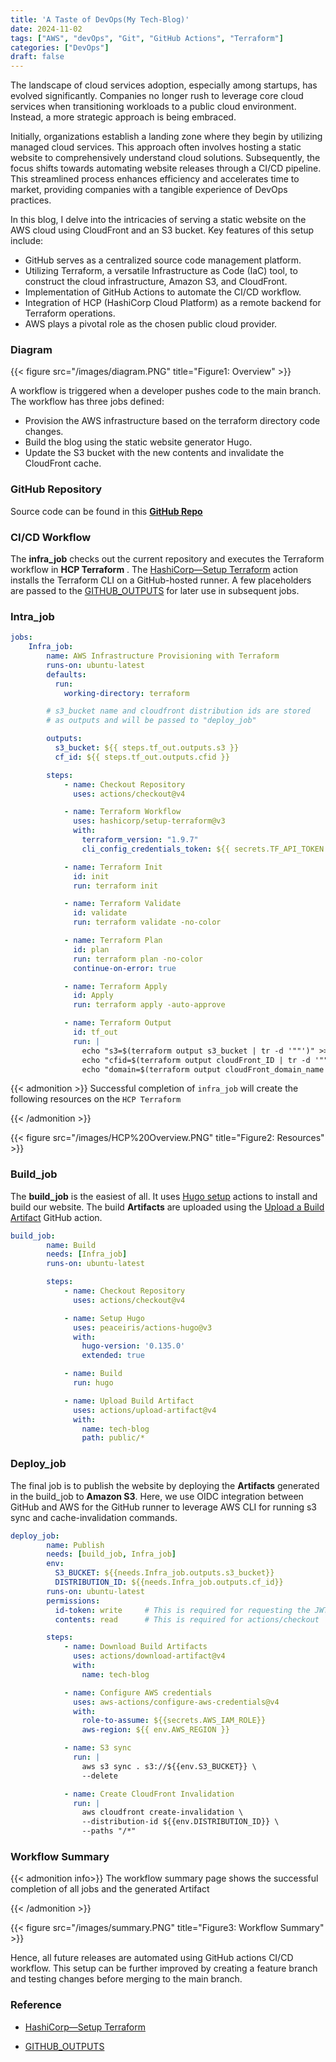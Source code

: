 ```yaml
---
title: 'A Taste of DevOps(My Tech-Blog)'
date: 2024-11-02
tags: ["AWS", "devOps", "Git", "GitHub Actions", "Terraform"]
categories: ["DevOps"]
draft: false
---
```


The landscape of cloud services adoption, especially among startups, has evolved significantly. Companies no longer rush to leverage core cloud services when transitioning workloads to a public cloud environment. Instead, a more strategic approach is being embraced.<!--more-->

Initially, organizations establish a landing zone where they begin by utilizing managed cloud services. This approach often involves hosting a static website to comprehensively understand cloud solutions. Subsequently, the focus shifts towards automating website releases through a CI/CD pipeline. This streamlined process enhances efficiency and accelerates time to market, providing companies with a tangible experience of DevOps practices.

In this blog, I delve into the intricacies of serving a static website on the AWS cloud using CloudFront and an S3 bucket. Key features of this setup include:

- GitHub serves as a centralized source code management platform.
- Utilizing Terraform, a versatile Infrastructure as Code (IaC) tool, to construct the cloud infrastructure, Amazon S3, and CloudFront.
- Implementation of GitHub Actions to automate the CI/CD workflow.
- Integration of HCP (HashiCorp Cloud Platform) as a remote backend for Terraform operations.
- AWS plays a pivotal role as the chosen public cloud provider.

### Diagram

{{< figure src="/images/diagram.PNG" title="Figure1: Overview" >}}


A workflow is triggered when a developer pushes code to the main branch. The workflow has three jobs defined:

- Provision the AWS infrastructure based on the terraform directory code changes.
- Build the blog using the static website generator Hugo.
- Update the S3 bucket with the new contents and invalidate the CloudFront cache. 

### GitHub Repository
  Source code can be found in this **[GitHub Repo](https://github.com/anoopjayadharan/tech-blog)**


### CI/CD Workflow
The **infra_job** checks out the current repository and executes the Terraform workflow in **HCP Terraform** . The [HashiCorp—Setup Terraform](https://github.com/marketplace/actions/hashicorp-setup-terraform) action installs the Terraform CLI on a GitHub-hosted runner. A few placeholders are passed to the [GITHUB_OUTPUTS](https://docs.github.com/en/actions/writing-workflows/choosing-what-your-workflow-does/passing-information-between-jobs) for later use in subsequent jobs.

### Intra_job

```YAML
jobs:
    Infra_job:
        name: AWS Infrastructure Provisioning with Terraform
        runs-on: ubuntu-latest
        defaults:
          run:
            working-directory: terraform

        # s3_bucket name and cloudfront distribution ids are stored
        # as outputs and will be passed to "deploy_job"

        outputs:
          s3_bucket: ${{ steps.tf_out.outputs.s3 }}
          cf_id: ${{ steps.tf_out.outputs.cfid }}

        steps:
            - name: Checkout Repository
              uses: actions/checkout@v4

            - name: Terraform Workflow
              uses: hashicorp/setup-terraform@v3
              with:
                terraform_version: "1.9.7"
                cli_config_credentials_token: ${{ secrets.TF_API_TOKEN }}     # API_TOKEN for HCP Terrafom

            - name: Terraform Init
              id: init
              run: terraform init

            - name: Terraform Validate
              id: validate
              run: terraform validate -no-color

            - name: Terraform Plan
              id: plan
              run: terraform plan -no-color
              continue-on-error: true

            - name: Terraform Apply
              id: Apply
              run: terraform apply -auto-approve

            - name: Terraform Output
              id: tf_out
              run: |
                echo "s3=$(terraform output s3_bucket | tr -d '""')" >> "$GITHUB_OUTPUT"
                echo "cfid=$(terraform output cloudFront_ID | tr -d '""')" >> "$GITHUB_OUTPUT"
                echo "domain=$(terraform output cloudFront_domain_name | tr -d '""')" >> "$GITHUB_OUTPUT"
```
{{< admonition >}}
Successful completion of `infra_job` will create the following resources on the `HCP Terraform`

{{< /admonition >}}

{{< figure src="/images/HCP%20Overview.PNG" title="Figure2: Resources" >}}

### Build_job
The **build_job** is the easiest of all. It uses [Hugo setup](https://github.com/marketplace/actions/hugo-setup) actions to install and build our website. The build **Artifacts** are uploaded using the [Upload a Build Artifact](https://github.com/marketplace/actions/upload-a-build-artifact) GitHub action. 
```YAML
build_job:
        name: Build
        needs: [Infra_job]
        runs-on: ubuntu-latest

        steps:
            - name: Checkout Repository
              uses: actions/checkout@v4

            - name: Setup Hugo
              uses: peaceiris/actions-hugo@v3
              with:
                hugo-version: '0.135.0'
                extended: true

            - name: Build
              run: hugo

            - name: Upload Build Artifact
              uses: actions/upload-artifact@v4
              with:
                name: tech-blog
                path: public/* 
```

### Deploy_job
The final job is to publish the website by deploying the **Artifacts** generated in the build_job to **Amazon S3**. Here, we use OIDC integration between GitHub and AWS for the GitHub runner to leverage AWS CLI for running s3 sync and cache-invalidation commands. 

```YAML
deploy_job:
        name: Publish
        needs: [build_job, Infra_job]
        env:
          S3_BUCKET: ${{needs.Infra_job.outputs.s3_bucket}}
          DISTRIBUTION_ID: ${{needs.Infra_job.outputs.cf_id}}
        runs-on: ubuntu-latest
        permissions:
          id-token: write     # This is required for requesting the JWT
          contents: read      # This is required for actions/checkout

        steps:
            - name: Download Build Artifacts
              uses: actions/download-artifact@v4
              with:
                name: tech-blog

            - name: Configure AWS credentials
              uses: aws-actions/configure-aws-credentials@v4
              with:
                role-to-assume: ${{secrets.AWS_IAM_ROLE}}
                aws-region: ${{ env.AWS_REGION }}

            - name: S3 sync
              run: | 
                aws s3 sync . s3://${{env.S3_BUCKET}} \
                --delete

            - name: Create CloudFront Invalidation
              run: |
                aws cloudfront create-invalidation \
                --distribution-id ${{env.DISTRIBUTION_ID}} \
                --paths "/*"
```
### Workflow Summary
{{< admonition info>}}
The workflow summary page shows the successful completion of all jobs and the generated Artifact

{{< /admonition >}}

{{< figure src="/images/summary.PNG" title="Figure3: Workflow Summary" >}}

Hence, all future releases are automated using GitHub actions CI/CD workflow. This setup can be further improved by creating a feature branch and testing changes before merging to the main branch. 

### Reference

- [HashiCorp—Setup Terraform](https://github.com/marketplace/actions/hashicorp-setup-terraform)

- [GITHUB_OUTPUTS](https://docs.github.com/en/actions/writing-workflows/choosing-what-your-workflow-does/passing-information-between-jobs)
